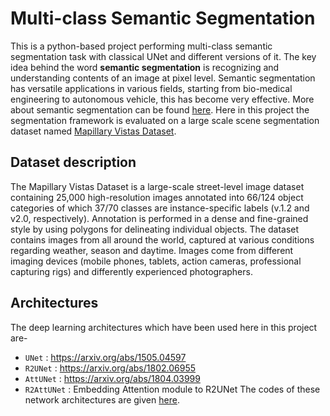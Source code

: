 # Multi-class Semantic Segmentation
This is a python-based project performing multi-class semantic segmentation task with classical UNet and different versions of it. The key idea behind the word **semantic segmentation** is recognizing and understanding contents of an image at pixel level. Semantic segmentation has versatile applications in various fields, starting from bio-medical engineering to autonomous vehicle, this has become very effective. More about semantic segmentation can be found [here](https://www.jeremyjordan.me/semantic-segmentation/). Here in this project the segmentation framework is evaluated on a large scale scene segmentation dataset named [Mapillary Vistas Dataset](https://www.mapillary.com/dataset/vistas).  

## Dataset description
The Mapillary Vistas Dataset is a large-scale street-level image dataset containing 25,000 high-resolution images annotated into 66/124 object categories of which 37/70 classes are instance-specific labels (v.1.2 and v2.0, respectively). Annotation is performed in a dense and fine-grained style by using polygons for delineating individual objects. The dataset contains images from all around the world, captured at various conditions regarding weather, season and daytime. Images come from different imaging devices (mobile phones, tablets, action cameras, professional capturing rigs) and differently experienced photographers.

## Architectures
The deep learning architectures which have been used here in this project are-
- `UNet` : https://arxiv.org/abs/1505.04597
- `R2UNet` : https://arxiv.org/abs/1802.06955
- `AttUNet` : https://arxiv.org/abs/1804.03999
- `R2AttUNet` : Embedding Attention module to R2UNet
The codes of these network architectures are given [here](https://github.com/SohamChattopadhyayEE/Multi-class-semantic-segmentation/tree/main/models/network).
